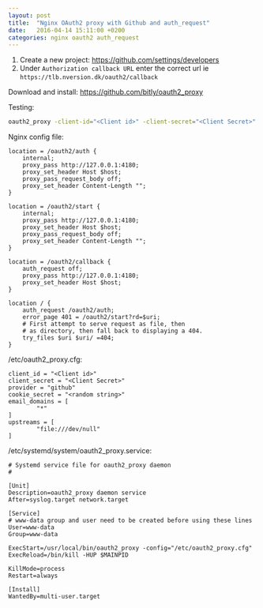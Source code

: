 ```yaml
---
layout: post
title:  "Nginx OAuth2 proxy with Github and auth_request"
date:   2016-04-14 15:11:00 +0200
categories: nginx oauth2 auth_request
---
```


1. Create a new project: https://github.com/settings/developers
2. Under `Authorization callback URL` enter the correct url ie `https://tlb.nversion.dk/oauth2/callback`

Download and install:
https://github.com/bitly/oauth2_proxy

Testing:
``` bash
oauth2_proxy -client-id="<Client id>" -client-secret="<Client Secret>" -provider="github" -cookie-secret="<random string>" -ail-domain="*" -upstream file:///dev/null
```

Nginx config file:
``` nginx
location = /oauth2/auth {
    internal;
    proxy_pass http://127.0.0.1:4180;
    proxy_set_header Host $host;
    proxy_pass_request_body off;
    proxy_set_header Content-Length "";
}

location = /oauth2/start {
    internal;
    proxy_pass http://127.0.0.1:4180;
    proxy_set_header Host $host;
    proxy_pass_request_body off;
    proxy_set_header Content-Length "";
}

location = /oauth2/callback {
    auth_request off;
    proxy_pass http://127.0.0.1:4180;
    proxy_set_header Host $host;
}

location / {
    auth_request /oauth2/auth;
    error_page 401 = /oauth2/start?rd=$uri;
    # First attempt to serve request as file, then
    # as directory, then fall back to displaying a 404.
    try_files $uri $uri/ =404;
}
```

/etc/oauth2_proxy.cfg:
```
client_id = "<Client id>"
client_secret = "<Client Secret>"
provider = "github"
cookie_secret = "<random string>"
email_domains = [
        "*"
]
upstreams = [
        "file:///dev/null"
]
```

/etc/systemd/system/oauth2_proxy.service:
```
# Systemd service file for oauth2_proxy daemon
#

[Unit]
Description=oauth2_proxy daemon service
After=syslog.target network.target

[Service]
# www-data group and user need to be created before using these lines
User=www-data
Group=www-data

ExecStart=/usr/local/bin/oauth2_proxy -config="/etc/oauth2_proxy.cfg"
ExecReload=/bin/kill -HUP $MAINPID

KillMode=process
Restart=always

[Install]
WantedBy=multi-user.target
```
